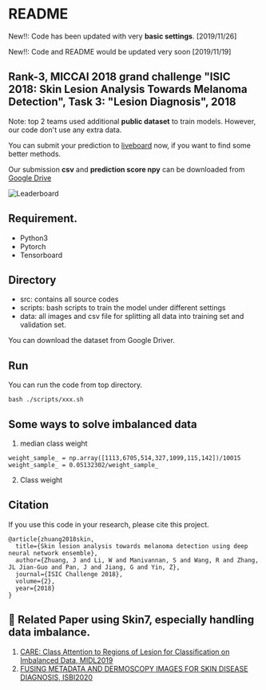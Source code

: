 # README

New!!: Code has been updated with very **basic settings**. [2019/11/26]

New!!: Code and README would be updated very soon [2019/11/19]

## Rank-3, MICCAI 2018 grand challenge "ISIC 2018: Skin Lesion Analysis Towards Melanoma Detection", Task 3: "Lesion Diagnosis", 2018

Note:  top 2 teams used additional **public dataset** to train models. However, our code don't use any extra data. 

You can submit your prediction to [liveboard](https://challenge2018.isic-archive.com/leaderboards/) now, if you want to find some better methods.

Our submission **csv** and **prediction score npy** can be downloaded from  [Google Drive](https://drive.google.com/drive/folders/14YAAAD5DQPep0VDpBBsKuksJ2iIbs-bz?usp=sharing)

![Leaderboard](./Leaderboard.png)

## Requirement.

* Python3
* Pytorch
* Tensorboard

## Directory

* src: contains all source codes
* scripts: bash scripts to train the model under different settings
* data: all images and csv file for splitting all data into training set and validation set.

You can download the dataset from Google Driver. 

## Run

You can run the code from top directory. 

```
bash ./scripts/xxx.sh
```

## Some ways to solve imbalanced data

1. median class weight
```
weight_sample_ = np.array([1113,6705,514,327,1099,115,142])/10015
weight_sample_ = 0.05132302/weight_sample_
```

2. Class weight



## Citation

If you use this code in your research, please cite this project.

```
@article{zhuang2018skin,
  title={Skin lesion analysis towards melanoma detection using deep neural network ensemble},
  author={Zhuang, J and Li, W and Manivannan, S and Wang, R and Zhang, JL Jian-Guo and Pan, J and Jiang, G and Yin, Z},
  journal={ISIC Challenge 2018},
  volume={2},
  year={2018}
}
```



## :watermelon: ​Related Paper using Skin7, especially handling data imbalance.

1. [CARE: Class Attention to Regions of Lesion for Classification on Imbalanced Data, MIDL2019](http://proceedings.mlr.press/v102/zhuang19a/zhuang19a.pdf)
2. [FUSING METADATA AND DERMOSCOPY IMAGES FOR SKIN DISEASE DIAGNOSIS, ISBI2020](https://jiaxinzhuang.github.io/research/metanet/MetaNet.pdf) 

